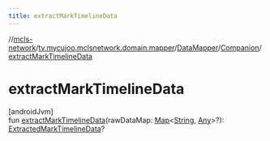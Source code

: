 ```yaml
---
title: extractMarkTimelineData
---
```

//[mcls-network](../../../../index.html)/[tv.mycujoo.mclsnetwork.domain.mapper](../../index.html)/[DataMapper](../index.html)/[Companion](index.html)/[extractMarkTimelineData](extract-mark-timeline-data.html)



# extractMarkTimelineData



[androidJvm]\
fun [extractMarkTimelineData](extract-mark-timeline-data.html)(rawDataMap: [Map](https://kotlinlang.org/api/latest/jvm/stdlib/kotlin.collections/-map/index.html)&lt;[String](https://kotlinlang.org/api/latest/jvm/stdlib/kotlin/-string/index.html), [Any](https://kotlinlang.org/api/latest/jvm/stdlib/kotlin/-any/index.html)&gt;?): [ExtractedMarkTimelineData](../../../tv.mycujoo.mclsnetwork.domain.entity/-extracted-mark-timeline-data/index.html)?




